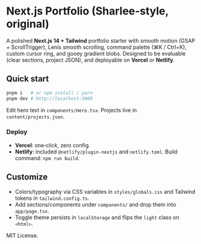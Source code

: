 # Next.js Portfolio (Sharlee‑style, original)

A polished **Next.js 14 + Tailwind** portfolio starter with smooth motion (GSAP + ScrollTrigger), Lenis smooth scrolling, command palette (⌘K / Ctrl+K), custom cursor ring, and gooey gradient blobs. Designed to be evaluable (clear sections, project JSON), and deployable on **Vercel** or **Netlify**.

## Quick start
```bash
pnpm i   # or npm install / yarn
pnpm dev # http://localhost:3000
```
Edit hero text in `components/Hero.tsx`. Projects live in `content/projects.json`.

### Deploy
- **Vercel**: one‑click, zero config.
- **Netlify**: included `@netlify/plugin-nextjs` and `netlify.toml`. Build command: `npm run build`.

## Customize
- Colors/typography via CSS variables in `styles/globals.css` and Tailwind tokens in `tailwind.config.ts`.
- Add sections/components under `components/` and drop them into `app/page.tsx`.
- Toggle theme persists in `localStorage` and flips the `light` class on `<html>`.

MIT License.
